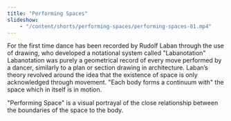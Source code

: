 ```yaml
---
title: "Performing Spaces"
slideshow:
    - "/content/shorts/performing-spaces/performing-spaces-01.mp4"
---
```


For the first time dance has been  recorded by Rudolf Laban through the use of drawing, who developed a notational system called "Labanotation" Labanotation was purely a geometrical record of every move performed by a dancer, similarly to a plan or section drawing in architecture. Laban’s theory revolved around the idea that the existence of space is only acknowledged through movement. "Each body forms a continuum with" the space which in itself is in motion.

"Performing Space" is a visual portrayal of the close relationship between the boundaries of the space to the body.

